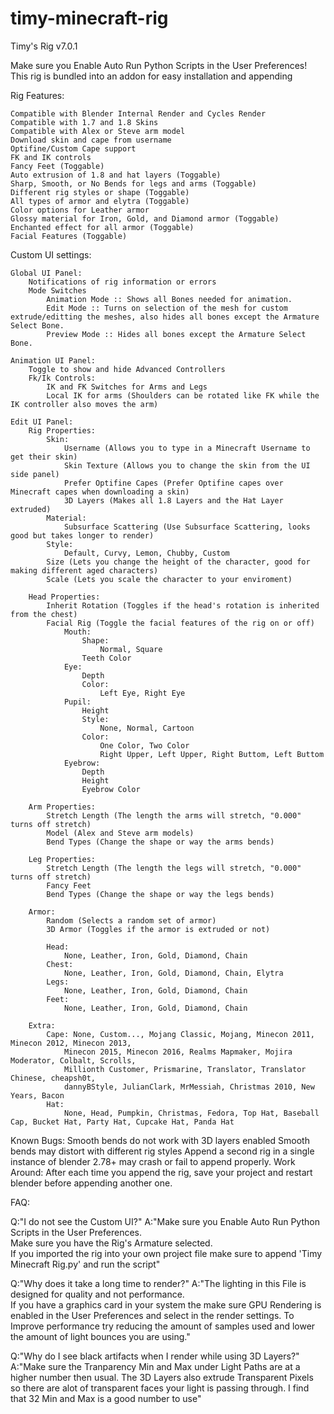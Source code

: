 # timy-minecraft-rig

Timy's Rig v7.0.1

Make sure you Enable Auto Run Python Scripts in the User Preferences!
This rig is bundled into an addon for easy installation and appending

Rig Features:
	
    Compatible with Blender Internal Render and Cycles Render   
    Compatible with 1.7 and 1.8 Skins
    Compatible with Alex or Steve arm model
    Download skin and cape from username
    Optifine/Custom Cape support
    FK and IK controls
    Fancy Feet (Toggable)
    Auto extrusion of 1.8 and hat layers (Toggable)
    Sharp, Smooth, or No Bends for legs and arms (Toggable)
    Different rig styles or shape (Toggable)
    All types of armor and elytra (Toggable)
    Color options for Leather armor
    Glossy material for Iron, Gold, and Diamond armor (Toggable)
    Enchanted effect for all armor (Toggable)
    Facial Features (Toggable)
    
Custom UI settings:
	
    Global UI Panel:
        Notifications of rig information or errors
        Mode Switches
            Animation Mode :: Shows all Bones needed for animation.
            Edit Mode :: Turns on selection of the mesh for custom extrude/editting the meshes, also hides all bones except the Armature Select Bone.
            Preview Mode :: Hides all bones except the Armature Select Bone.    
         
    Animation UI Panel:
        Toggle to show and hide Advanced Controllers
        Fk/Ik Controls:
            IK and FK Switches for Arms and Legs
            Local IK for arms (Shoulders can be rotated like FK while the IK controller also moves the arm)
        
    Edit UI Panel:
        Rig Properties:
            Skin:
                Username (Allows you to type in a Minecraft Username to get their skin)
                Skin Texture (Allows you to change the skin from the UI side panel)  
                Prefer Optifine Capes (Prefer Optifine capes over Minecraft capes when downloading a skin)
                3D Layers (Makes all 1.8 Layers and the Hat Layer extruded)
            Material:
                Subsurface Scattering (Use Subsurface Scattering, looks good but takes longer to render)
            Style:
                Default, Curvy, Lemon, Chubby, Custom
            Size (Lets you change the height of the character, good for making different aged characters)
            Scale (Lets you scale the character to your enviroment)
            
        Head Properties:
            Inherit Rotation (Toggles if the head's rotation is inherited from the chest)
            Facial Rig (Toggle the facial features of the rig on or off)
                Mouth:
                    Shape:
                        Normal, Square
                    Teeth Color
                Eye:
                    Depth
                    Color:
                        Left Eye, Right Eye
                Pupil:
                    Height
                    Style:
                        None, Normal, Cartoon
                    Color:
                        One Color, Two Color
                        Right Upper, Left Upper, Right Buttom, Left Buttom
                Eyebrow:
                    Depth
                    Height
                    Eyebrow Color
            
        Arm Properties:
            Stretch Length (The length the arms will stretch, "0.000" turns off stretch)
            Model (Alex and Steve arm models)
            Bend Types (Change the shape or way the arms bends)
            
        Leg Properties:
            Stretch Length (The length the legs will stretch, "0.000" turns off stretch)
            Fancy Feet
            Bend Types (Change the shape or way the legs bends)
            
        Armor:
            Random (Selects a random set of armor)
            3D Armor (Toggles if the armor is extruded or not)
            
            Head:
                None, Leather, Iron, Gold, Diamond, Chain
            Chest:
                None, Leather, Iron, Gold, Diamond, Chain, Elytra
            Legs:
                None, Leather, Iron, Gold, Diamond, Chain
            Feet:
                None, Leather, Iron, Gold, Diamond, Chain
                
        Extra:
            Cape: None, Custom..., Mojang Classic, Mojang, Minecon 2011, Minecon 2012, Minecon 2013, 
                Minecon 2015, Minecon 2016, Realms Mapmaker, Mojira Moderator, Colbalt, Scrolls, 
                Millionth Customer, Prismarine, Translator, Translator Chinese, cheapsh0t, 
                dannyBStyle, JulianClark, MrMessiah, Christmas 2010, New Years, Bacon
            Hat:
                None, Head, Pumpkin, Christmas, Fedora, Top Hat, Baseball Cap, Bucket Hat, Party Hat, Cupcake Hat, Panda Hat
            
Known Bugs:
    Smooth bends do not work with 3D layers enabled
    Smooth bends may distort with different rig styles
    Append a second rig in a single instance of blender 2.78+ may crash or fail to append properly.
        Work Around: After each time you append the rig, save your project and restart blender before appending another one.
    
FAQ:
    
Q:"I do not see the Custom UI?"
A:"Make sure you Enable Auto Run Python Scripts in the User Preferences.  
    Make sure you have the Rig's Armature selected.  
    If you imported the rig into your own project file make sure 
    to append 'Timy Minecraft Rig.py' and run the script"
       
Q:"Why does it take a long time to render?"
A:"The lighting in this File is designed for quality and not performance.  
    If you have a graphics card in your system the make sure 
    GPU Rendering is enabled in the User Preferences and select in the
    render settings.  To Improve performance try reducing the amount of 
    samples used and lower the amount of light bounces you are using."
      
Q:"Why do I see black artifacts when I render while using 3D Layers?"
A:"Make sure the Tranparency Min and Max under Light Paths are at a higher 
    number then usual.  The 3D Layers also extrude Transparent Pixels so there 
    are alot of transparent faces your light is passing through.
    I find that 32 Min and Max is a good number to use"